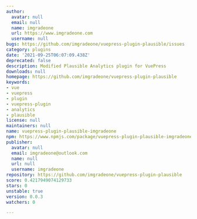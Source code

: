 ```yaml
---
author:
  avatar: null
  email: null
  name: imgradeone
  url: https://www.imgradeone.com
  username: null
bugs: https://github.com/imgradeone/vuepress-plugin-plausible/issues
category: plugins
date: '2021-09-25T06:07:09.438Z'
deprecated: false
description: Modified Plausible Analytics plugin for VuePress
downloads: null
homepage: https://github.com/imgradeone/vuepress-plugin-plausible
keywords:
- vue
- vuepress
- plugin
- vuepress-plugin
- analytics
- plausible
license: null
maintainers: null
name: vuepress-plugin-plausible-imgradeone
npm: https://www.npmjs.com/package/vuepress-plugin-plausible-imgradeone
publisher:
  avatar: null
  email: imgradeone@outlook.com
  name: null
  url: null
  username: imgradeone
repository: https://github.com/imgradeone/vuepress-plugin-plausible
score: 0.4217949074129733
stars: 0
unstable: true
version: 0.0.3
watchers: 0

---
```


